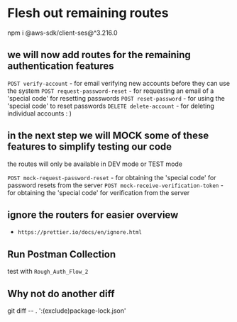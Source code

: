 # Flesh out remaining routes

npm i @aws-sdk/client-ses@^3.216.0

## we will now add routes for the remaining authentication features

`POST verify-account` - for email verifying new accounts before they can use the system
`POST request-password-reset` - for requesting an email of a 'special code' for resetting passwords
`POST reset-password` - for using the 'special code' to reset passwords
`DELETE delete-account` - for deleting individual accounts : )

## in the next step we will MOCK some of these features to simplify testing our code

the routes will only be available in DEV mode or TEST mode

`POST mock-request-password-reset` - for obtaining the 'special code' for password resets from the server
`POST mock-receive-verification-token` - for obtaining the 'special code' for verification from the server

## ignore the routers for easier overview

- `https://prettier.io/docs/en/ignore.html`

## Run Postman Collection

test with `Rough_Auth_Flow_2`

## Why not do another diff

git diff -- . ':(exclude)package-lock.json'
